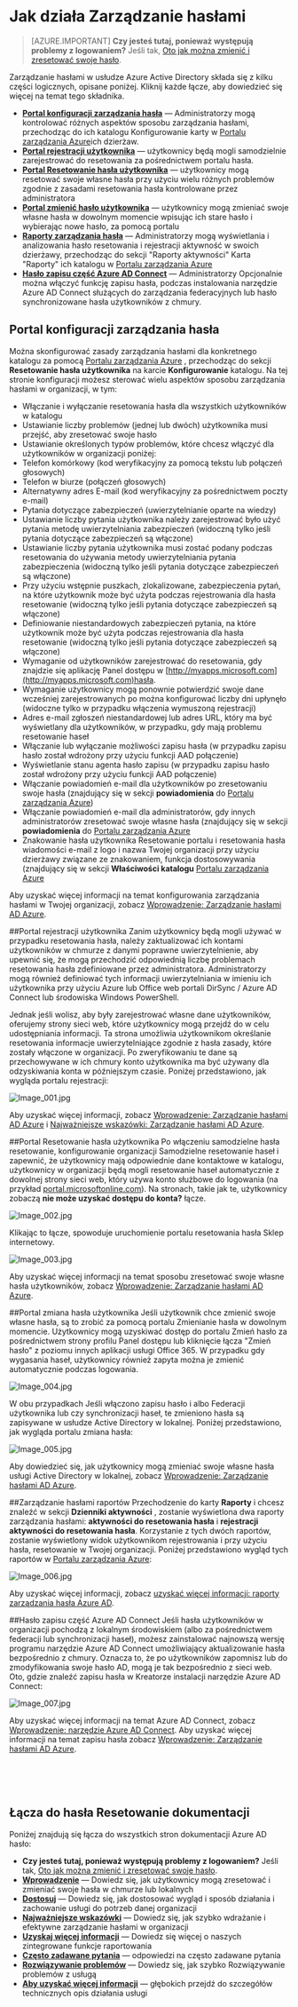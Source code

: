 <properties
    pageTitle="Jak to działa: Zarządzanie hasłami w usłudze Azure AD | Microsoft Azure"
    description="Więcej informacji na temat poszczególnych składników Zarządzanie Azure AD hasła, w tym miejsce, w którym użytkownicy rejestracji, zresetuj i zmieniać swoje hasła i gdzie administratorzy skonfigurować, sprawozdanie, a Włącz zarządzanie hasłami usługi Active Directory w lokalnej."
    services="active-directory"
    documentationCenter=""
    authors="asteen"
    manager="femila"
    editor="curtand"/>

<tags
    ms.service="active-directory"
    ms.workload="identity"
    ms.tgt_pltfrm="na"
    ms.devlang="na"
    ms.topic="article"
    ms.date="07/12/2016"
    ms.author="asteen"/>

# <a name="how-password-management-works"></a>Jak działa Zarządzanie hasłami

> [AZURE.IMPORTANT] **Czy jesteś tutaj, ponieważ występują problemy z logowaniem?** Jeśli tak, [Oto jak można zmienić i zresetować swoje hasło](active-directory-passwords-update-your-own-password.md).

Zarządzanie hasłami w usłudze Azure Active Directory składa się z kilku części logicznych, opisane poniżej.  Kliknij każde łącze, aby dowiedzieć się więcej na temat tego składnika.

- [**Portal konfiguracji zarządzania hasła**](#password-management-configuration-portal) — Administratorzy mogą kontrolować różnych aspektów sposobu zarządzania hasłami, przechodząc do ich katalogu Konfigurowanie karty w [Portalu zarządzania Azure](https://manage.windowsazure.com)ich dzierżaw.
- [**Portal rejestracji użytkownika**](#user-registration-portal) — użytkownicy będą mogli samodzielnie zarejestrować do resetowania za pośrednictwem portalu hasła.
- [**Portal Resetowanie hasła użytkownika**](#user-password-reset-portal) — użytkownicy mogą resetować swoje własne hasła przy użyciu wielu różnych problemów zgodnie z zasadami resetowania hasła kontrolowane przez administratora
- [**Portal zmienić hasło użytkownika**](#user-password-change-portal) — użytkownicy mogą zmieniać swoje własne hasła w dowolnym momencie wpisując ich stare hasło i wybierając nowe hasło, za pomocą portalu
- [**Raporty zarządzania hasła**](#password-management-reports) — Administratorzy mogą wyświetlania i analizowania hasło resetowania i rejestracji aktywność w swoich dzierżawy, przechodząc do sekcji "Raporty aktywności" Karta "Raporty" ich katalogu w [Portalu zarządzania Azure](https://manage.windowsazure.com)
- [**Hasło zapisu część Azure AD Connect**](#password-writeback-component-of-azure-ad-connect) — Administratorzy Opcjonalnie można włączyć funkcję zapisu hasła, podczas instalowania narzędzie Azure AD Connect służących do zarządzania federacyjnych lub hasło synchronizowane hasła użytkowników z chmury.

## <a name="password-management-configuration-portal"></a>Portal konfiguracji zarządzania hasła
Można skonfigurować zasady zarządzania hasłami dla konkretnego katalogu za pomocą [Portalu zarządzania Azure](https://manage.windowsazure.com) , przechodząc do sekcji **Resetowanie hasła użytkownika** na karcie **Konfigurowanie** katalogu.  Na tej stronie konfiguracji możesz sterować wielu aspektów sposobu zarządzania hasłami w organizacji, w tym:

- Włączanie i wyłączanie resetowania hasła dla wszystkich użytkowników w katalogu
- Ustawianie liczby problemów (jednej lub dwóch) użytkownika musi przejść, aby zresetować swoje hasło
- Ustawianie określonych typów problemów, które chcesz włączyć dla użytkowników w organizacji poniżej:
 - Telefon komórkowy (kod weryfikacyjny za pomocą tekstu lub połączeń głosowych)
 - Telefon w biurze (połączeń głosowych)
 - Alternatywny adres E-mail (kod weryfikacyjny za pośrednictwem poczty e-mail)
 - Pytania dotyczące zabezpieczeń (uwierzytelnianie oparte na wiedzy)
- Ustawianie liczby pytania użytkownika należy zarejestrować było użyć pytania metodę uwierzytelniania zabezpieczeń (widoczną tylko jeśli pytania dotyczące zabezpieczeń są włączone)
- Ustawianie liczby pytania użytkownika musi zostać podany podczas resetowania do używania metody uwierzytelniania pytania zabezpieczenia (widoczną tylko jeśli pytania dotyczące zabezpieczeń są włączone)
- Przy użyciu wstępnie puszkach, zlokalizowane, zabezpieczenia pytań, na które użytkownik może być użyta podczas rejestrowania dla hasła resetowanie (widoczną tylko jeśli pytania dotyczące zabezpieczeń są włączone)
- Definiowanie niestandardowych zabezpieczeń pytania, na które użytkownik może być użyta podczas rejestrowania dla hasła resetowanie (widoczną tylko jeśli pytania dotyczące zabezpieczeń są włączone)
- Wymaganie od użytkowników zarejestrować do resetowania, gdy znajdzie się aplikację Panel dostępu w [http://myapps.microsoft.com](http://myapps.microsoft.com)hasła.
- Wymaganie użytkownicy mogą ponownie potwierdzić swoje dane wcześniej zarejestrowanych po można konfigurować liczby dni upłynęło (widoczne tylko w przypadku włączenia wymuszoną rejestracji)
- Adres e-mail zgłoszeń niestandardowej lub adres URL, który ma być wyświetlany dla użytkowników, w przypadku, gdy mają problemu resetowanie haseł
- Włączanie lub wyłączanie możliwości zapisu hasła (w przypadku zapisu hasło został wdrożony przy użyciu funkcji AAD połączenie)
- Wyświetlanie stanu agenta hasło zapisu (w przypadku zapisu hasło został wdrożony przy użyciu funkcji AAD połączenie)
- Włączanie powiadomień e-mail dla użytkowników po zresetowaniu swoje hasła (znajdujący się w sekcji **powiadomienia** do [Portalu zarządzania Azure](https://manage.windowsazure.com))
- Włączanie powiadomień e-mail dla administratorów, gdy innych administratorów zresetować swoje własne hasła (znajdujący się w sekcji **powiadomienia** do [Portalu zarządzania Azure](https://manage.windowsazure.com)
- Znakowanie hasła użytkownika Resetowanie portalu i resetowania hasła wiadomości e-mail z logo i nazwa Twojej organizacji przy użyciu dzierżawy związane ze znakowaniem, funkcja dostosowywania (znajdujący się w sekcji **Właściwości katalogu** [Portalu zarządzania Azure](https://manage.windowsazure.com)

Aby uzyskać więcej informacji na temat konfigurowania zarządzania hasłami w Twojej organizacji, zobacz [Wprowadzenie: Zarządzanie hasłami AD Azure](active-directory-passwords-getting-started.md).

##<a name="user-registration-portal"></a>Portal rejestracji użytkownika
Zanim użytkownicy będą mogli używać w przypadku resetowania hasła, należy zaktualizować ich kontami użytkowników w chmurze z danymi poprawne uwierzytelnienie, aby upewnić się, że mogą przechodzić odpowiednią liczbę problemach resetowania hasła zdefiniowane przez administratora.  Administratorzy mogą również definiować tych informacji uwierzytelniania w imieniu ich użytkownika przy użyciu Azure lub Office web portali DirSync / Azure AD Connect lub środowiska Windows PowerShell.

Jednak jeśli wolisz, aby były zarejestrować własne dane użytkowników, oferujemy strony sieci web, które użytkownicy mogą przejdź do w celu udostępniania informacji.  Ta strona umożliwia użytkownikom określanie resetowania informacje uwierzytelniające zgodnie z hasła zasady, które zostały włączone w organizacji.  Po zweryfikowaniu te dane są przechowywane w ich chmury konto użytkownika ma być używany dla odzyskiwania konta w późniejszym czasie. Poniżej przedstawiono, jak wygląda portalu rejestracji:

  ![][001]

Aby uzyskać więcej informacji, zobacz [Wprowadzenie: Zarządzanie hasłami AD Azure](active-directory-passwords-getting-started.md) i [Najważniejsze wskazówki: Zarządzanie hasłami AD Azure](active-directory-passwords-best-practices.md).

##<a name="user-password-reset-portal"></a>Portal Resetowanie hasła użytkownika
Po włączeniu samodzielne hasła resetowanie, konfigurowanie organizacji Samodzielne resetowanie haseł i zapewnić, że użytkownicy mają odpowiednie dane kontaktowe w katalogu, użytkownicy w organizacji będą mogli resetowanie haseł automatycznie z dowolnej strony sieci web, który używa konto służbowe do logowania (na przykład [portal.microsoftonline.com](https://portal.microsoftonline.com)). Na stronach, takie jak te, użytkownicy zobaczą **nie może uzyskać dostępu do konta?** łącze.

  ![][002]

Klikając to łącze, spowoduje uruchomienie portalu resetowania hasła Sklep internetowy.

  ![][003]

Aby uzyskać więcej informacji na temat sposobu zresetować swoje własne hasła użytkowników, zobacz [Wprowadzenie: Zarządzanie hasłami AD Azure](active-directory-passwords-getting-started.md).

##<a name="user-password-change-portal"></a>Portal zmiana hasła użytkownika
Jeśli użytkownik chce zmienić swoje własne hasła, są to zrobić za pomocą portalu Zmienianie hasła w dowolnym momencie.  Użytkownicy mogą uzyskiwać dostęp do portalu Zmień hasło za pośrednictwem strony profilu Panel dostępu lub kliknięcie łącza "Zmień hasło" z poziomu innych aplikacji usługi Office 365.  W przypadku gdy wygasania haseł, użytkownicy również zapyta można je zmienić automatycznie podczas logowania.

  ![][004]

W obu przypadkach Jeśli włączono zapisu hasło i albo Federacji użytkownika lub czy synchronizacji haseł, te zmieniono hasła są zapisywane w usłudze Active Directory w lokalnej. Poniżej przedstawiono, jak wygląda portalu zmiana hasła:

  ![][005]

Aby dowiedzieć się, jak użytkownicy mogą zmieniać swoje własne hasła usługi Active Directory w lokalnej, zobacz [Wprowadzenie: Zarządzanie hasłami AD Azure](active-directory-passwords-getting-started.md).

##<a name="password-management-reports"></a>Zarządzanie hasłami raportów
Przechodzenie do karty **Raporty** i chcesz znaleźć w sekcji **Dzienniki aktywności** , zostanie wyświetlona dwa raporty zarządzania hasłami: **aktywności do resetowania hasła** i **rejestracji aktywności do resetowania hasła**.  Korzystanie z tych dwóch raportów, zostanie wyświetlony widok użytkownikom rejestrowania i przy użyciu hasła, resetowanie w Twojej organizacji. Poniżej przedstawiono wygląd tych raportów w [Portalu zarządzania Azure](https://manage.windowsazure.com):

  ![][006]

Aby uzyskać więcej informacji, zobacz [uzyskać więcej informacji: raporty zarządzania hasła Azure AD](active-directory-passwords-get-insights.md).

##<a name="password-writeback-component-of-azure-ad-connect"></a>Hasło zapisu część Azure AD Connect
Jeśli hasła użytkowników w organizacji pochodzą z lokalnym środowiskiem (albo za pośrednictwem federacji lub synchronizacji haseł), możesz zainstalować najnowszą wersję programu narzędzie Azure AD Connect umożliwiający aktualizowanie hasła bezpośrednio z chmury.  Oznacza to, że po użytkowników zapomnisz lub do zmodyfikowania swoje hasło AD, mogą je tak bezpośrednio z sieci web.  Oto, gdzie znaleźć zapisu hasła w Kreatorze instalacji narzędzie Azure AD Connect:

  ![][007]

Aby uzyskać więcej informacji na temat Azure AD Connect, zobacz [Wprowadzenie: narzędzie Azure AD Connect](active-directory-aadconnect.md). Aby uzyskać więcej informacji na temat zapisu hasła zobacz [Wprowadzenie: Zarządzanie hasłami AD Azure](active-directory-passwords-getting-started.md).


<br/>
<br/>
<br/>

## <a name="links-to-password-reset-documentation"></a>Łącza do hasła Resetowanie dokumentacji
Poniżej znajdują się łącza do wszystkich stron dokumentacji Azure AD hasło:

* **Czy jesteś tutaj, ponieważ występują problemy z logowaniem?** Jeśli tak, [Oto jak można zmienić i zresetować swoje hasło](active-directory-passwords-update-your-own-password.md).
* [**Wprowadzenie**](active-directory-passwords-getting-started.md) — Dowiedz się, jak użytkownicy mogą zresetować i zmieniać swoje hasła w chmurze lub lokalnych
* [**Dostosuj**](active-directory-passwords-customize.md) — Dowiedz się, jak dostosować wygląd i sposób działania i zachowanie usługi do potrzeb danej organizacji
* [**Najważniejsze wskazówki**](active-directory-passwords-best-practices.md) — Dowiedz się, jak szybko wdrażanie i efektywne zarządzanie hasłami w organizacji
* [**Uzyskaj więcej informacji**](active-directory-passwords-get-insights.md) — Dowiedz się więcej o naszych zintegrowane funkcje raportowania
* [**Często zadawane pytania**](active-directory-passwords-faq.md) — odpowiedzi na często zadawane pytania
* [**Rozwiązywanie problemów**](active-directory-passwords-troubleshoot.md) — Dowiedz się, jak szybko Rozwiązywanie problemów z usługą
* [**Aby uzyskać więcej informacji**](active-directory-passwords-learn-more.md) — głębokich przejdź do szczegółów technicznych opis działania usługi



[001]: ./media/active-directory-passwords-how-it-works/001.jpg "Image_001.jpg"
[002]: ./media/active-directory-passwords-how-it-works/002.jpg "Image_002.jpg"
[003]: ./media/active-directory-passwords-how-it-works/003.jpg "Image_003.jpg"
[004]: ./media/active-directory-passwords-how-it-works/004.jpg "Image_004.jpg"
[005]: ./media/active-directory-passwords-how-it-works/005.jpg "Image_005.jpg"
[006]: ./media/active-directory-passwords-how-it-works/006.jpg "Image_006.jpg"
[007]: ./media/active-directory-passwords-how-it-works/007.jpg "Image_007.jpg"
